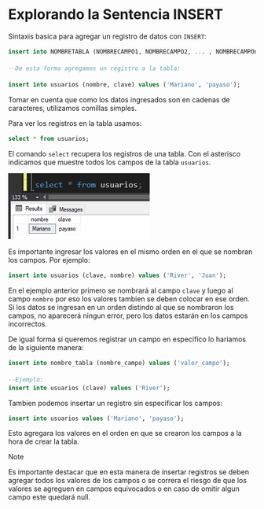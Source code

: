 # Explorando la Sentencia INSERT

Sintaxis basica para agregar un registro de datos con `INSERT`:
```sql
insert into NOMBRETABLA (NOMBRECAMPO1, NOMBRECAMPO2, ... , NOMBRECAMPOn) values (VALORCAMPO1, VALORCAMPO2, ... , VALORCAMPOn);

--De esta forma agregamos un registro a la tabla:

insert into usuarios (nombre, clave) values ('Mariano', 'payaso');
```

Tomar en cuenta que como los datos ingresados son en cadenas de caracteres, utilizamos comillas simples.

Para ver los registros en la tabla usamos:

```sql
select * from usuarios;
```

El comando `select` recupera los registros de una tabla. Con el asterisco indicamos que muestre todos los campos de la tabla `usuarios`.

![alt text](/images/image.png)

Es importante ingresar los valores en el mismo orden en el que se nombran los campos. Por ejemplo:

```sql
insert into usuarios (clave, nombre) values ('River', 'Juan');
```

En el ejemplo anterior primero se nombrará al campo `clave` y luego al campo `nombre` por eso los valores tambien se deben colocar en ese orden. Si los datos se ingresan en un orden distindo al que se nombraron los campos, no aparecerá ningun error, pero los datos estarán en los campos incorrectos.

De igual forma si queremos registrar un campo en especifico lo hariamos de la siguiente manera:

```sql
insert into nombre_tabla (nombre_campo) values ('valor_campo');

--Ejemplo:
insert into usuarios (clave) values ('River');
```

Tambien podemos insertar un registro sin especificar los campos:

```sql
insert into usuarios values ('Mariano', 'payaso');
```

Esto agregara los valores en el orden en que se crearon los campos a la hora de crear la tabla.

>[!note]
>Es importante destacar que en esta manera de insertar registros se deben agregar todos los valores de los campos o se correra el riesgo de que los valores se agreguen en campos equivocados o en caso de omitir algun campo este quedará null.